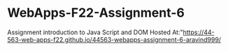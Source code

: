 # WebApps-F22-Assignment-6
Assignment introduction to Java Script and DOM
Hosted At:"https://44-563-web-apps-f22.github.io/44563-webapps-assignment-6-aravind999/